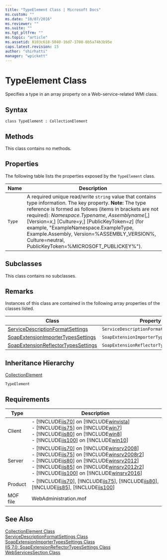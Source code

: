 ```yaml
---
title: "TypeElement Class | Microsoft Docs"
ms.custom: ""
ms.date: "10/07/2016"
ms.reviewer: ""
ms.suite: ""
ms.tgt_pltfrm: ""
ms.topic: "article"
ms.assetid: 8103c618-5040-16d7-3708-0b5a74b3b95e
caps.latest.revision: 15
author: "shirhatti"
manager: "wpickett"
---
```

# TypeElement Class
Specifies a type in an array property on a Web-service-related WMI class.  
  
## Syntax  
  
```vbs  
class TypeElement : CollectionElement  
```  
  
## Methods  
 This class contains no methods.  
  
## Properties  
 The following table lists the properties exposed by the `TypeElement` class.  
  
|Name|Description|  
|----------|-----------------|  
|`Type`|A required unique read/write `string` value that contains type information. The key property. **Note:**  The type reference is formed as follows (items in brackets are not required): *Namespace*.*Typename*, *Assemblyname*[,] [Version=*x*,] [Culture=*y*,] [PublicKeyToken=*z*] (for example, "ExampleNamespace.ExampleType, Example.Assembly, Version=%ASSEMBLY_VERSION%, Culture=neutral, PublicKeyToken=%MICROSOFT_PUBLICKEY%").|  
  
## Subclasses  
 This class contains no subclasses.  
  
## Remarks  
 Instances of this class are contained in the following array properties of the classes listed.  
  
|Class|Property|  
|-----------|--------------|  
|[ServiceDescriptionFormatSettings](../../reference/admin/servicedescriptionformatsettings-class.md)|`ServiceDescriptionFormatExtensionTypes`|  
|[SoapExtensionImporterTypesSettings](../../reference/admin/soapextensionimportertypessettings-class.md)|`SoapExtensionImporterTypes`|  
|[SoapExtensionReflectorTypesSettings](../../reference/admin/soapextensionreflectortypessettings-class.md)|`SoapExtensionReflectorTypesSettings`|  
  
## Inheritance Hierarchy  
 [CollectionElement](../../reference/admin/collectionelement-class.md)  
  
 `TypeElement`  
  
## Requirements  
  
|Type|Description|  
|----------|-----------------|  
|Client|-   [!INCLUDE[iis70](../../reference/admin/includes/iis70-md.md)] on [!INCLUDE[winvista](../../reference/admin/includes/winvista-md.md)]<br />-   [!INCLUDE[iis75](../../reference/admin/includes/iis75-md.md)] on [!INCLUDE[win7](../../reference/admin/includes/win7-md.md)]<br />-   [!INCLUDE[iis80](../../reference/admin/includes/iis80-md.md)] on [!INCLUDE[win8](../../reference/admin/includes/win8-md.md)]<br />-   [!INCLUDE[iis100](../../reference/admin/includes/iis100-md.md)] on [!INCLUDE[win10](../../reference/admin/includes/win10-md.md)]|  
|Server|-   [!INCLUDE[iis70](../../reference/admin/includes/iis70-md.md)] on [!INCLUDE[winsrv2008](../../reference/admin/includes/winsrv2008-md.md)]<br />-   [!INCLUDE[iis75](../../reference/admin/includes/iis75-md.md)] on [!INCLUDE[winsrv2008r2](../../reference/admin/includes/winsrv2008r2-md.md)]<br />-   [!INCLUDE[iis80](../../reference/admin/includes/iis80-md.md)] on [!INCLUDE[winsrv2012](../../reference/admin/includes/winsrv2012-md.md)]<br />-   [!INCLUDE[iis85](../../reference/admin/includes/iis85-md.md)] on [!INCLUDE[winsrv2012r2](../../reference/admin/includes/winsrv2012r2-md.md)]<br />-   [!INCLUDE[iis100](../../reference/admin/includes/iis100-md.md)] on [!INCLUDE[winsrv2016](../../reference/admin/includes/winsrv2016-md.md)]|  
|Product|-   [!INCLUDE[iis70](../../reference/admin/includes/iis70-md.md)], [!INCLUDE[iis75](../../reference/admin/includes/iis75-md.md)], [!INCLUDE[iis80](../../reference/admin/includes/iis80-md.md)], [!INCLUDE[iis85](../../reference/admin/includes/iis85-md.md)], [!INCLUDE[iis100](../../reference/admin/includes/iis100-md.md)]|  
|MOF file|WebAdministration.mof|  
  
## See Also  
 [CollectionElement Class](../../reference/admin/collectionelement-class.md)   
 [ServiceDescriptionFormatSettings Class](../../reference/admin/servicedescriptionformatsettings-class.md)   
 [SoapExtensionImporterTypesSettings Class](../../reference/admin/soapextensionimportertypessettings-class.md)   
 [IIS 7.0: SoapExtensionReflectorTypesSettings Class](1e8f1231-c816-4b11-8019-865b42870a26%207fffcc59)   
 [WebServicesSection Class](../../reference/admin/webservicessection-class.md)